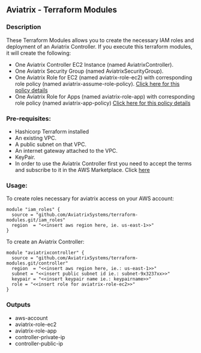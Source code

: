 ## Aviatrix - Terraform Modules

### Description
These Terraform Modules allows you to create the necessary IAM roles and deployment of an Aviatrix Controller. If you execute this terraform modules, it will create the following:

* One Aviatrix Controller EC2 Instance (named AviatrixController).
* One Aviatrix Security Group (named AviatrixSecurityGroup).
* One Aviatrix Role for EC2 (named aviatrix-role-ec2) with corresponding role policy (named aviatrix-assume-role-policy). [Click here for this policy details](https://s3-us-west-2.amazonaws.com/aviatrix-download/iam_assume_role_policy.txt)
* One Aviatrix Role for Apps (named aviatrix-role-app) with corresponding role policy (named aviatrix-app-policy) [Click here for this policy details](https://s3-us-west-2.amazonaws.com/aviatrix-download/IAM_access_policy_for_CloudN.txt)

### Pre-requisites:

* Hashicorp Terraform installed
* An existing VPC.
* A public subnet on that VPC.
* An internet gateway attached to the VPC.
* KeyPair.
* In order to use the Aviatrix Controller first you need to accept the terms and subscribe to it in the AWS Marketplace.  Click [here](https://aws.amazon.com/marketplace/pp?sku=zemc6exdso42eps9ki88l9za)

### Usage:

To create roles necessary for aviatrix access on your AWS account:
```
module "iam_roles" {
  source = "github.com/AviatrixSystems/terraform-modules.git/iam_roles"
  region  = "<<insert aws region here, ie. us-east-1>>"
}
```

To create an Aviatrix Controller:

```
module "aviatrixcontroller" {
  source = "github.com/AviatrixSystems/terraform-modules.git/controller"
  region  = "<<insert aws region here, ie.: us-east-1>>"
  subnet = "<<insert public subnet id ie.: subnet-9x3237xx>>"
  keypair = "<<insert keypair name ie.: keypairname>>"
  role = "<<insert role for aviatrix-role-ec2>>"
}
```

### Outputs
- aws-account
- aviatrix-role-ec2
- aviatrix-role-app
- controller-private-ip
- controller-public-ip
